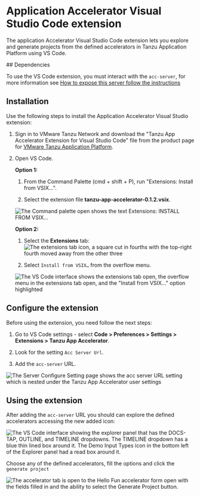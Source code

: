 # Application Accelerator Visual Studio Code extension

The application Accelerator Visual Studio Code extension lets you explore and generate projects
from the defined accelerators in Tanzu Application Platform using VS Code.

##<a id="depenencies"></a> Dependencies

To use the VS Code extension, you must interact with the `acc-server`, for more
information see [How to expose this server follow the instructions](../cli-plugins/accelerator/overview.md#server-api-connections)

## <a id="vs-code-app-accel-install"></a> Installation

Use the following steps to install the Application Accelerator Visual Studio extension:

1. Sign in to VMware Tanzu Network and download the "Tanzu App Accelerator Extension for Visual Studio Code" file from the product page for [VMware Tanzu Application Platform](https://network.tanzu.vmware.com/products/tanzu-application-platform).

2. Open VS Code.

    **Option 1:**

    1. From the Command Palette (cmd + shift + P), run "Extensions: Install from VSIX...".

    2. Select the extension file **tanzu-app-accelerator-0.1.2.vsix**.

    ![The Command palette open shows the text Extensions: INSTALL FROM VSIX...](../images/vscode-install1.png)

    **Option 2:**

    1. Select the **Extensions** tab: ![The extensions tab icon, a square cut in fourths with the top-right fourth moved away from the other three](../images/vscode-install2.png)

    2. Select `Install from VSIX…` from the overflow menu.

    ![The VS Code interface shows the extensions tab open, the overflow menu in the extensions tab open, and the "Install from VSIX..." option highlighted](../images/vscode-install3.png)

## <a id="configure-the-extention"></a> Configure the extension

Before using the extension, you need follow the next steps:

1. Go to VS Code settings - select **Code > Preferences > Settings > Extensions > Tanzu App Accelerator**.

2. Look for the setting `Acc Server Url`.

3. Add the `acc-server` URL.

![The Server Configure Setting page shows the acc server URL setting which is nested under the Tanzu App Accelerator user settings](../images/acc-server-config.png)

## <a id="using-the-extension"></a> Using the extension

After adding the `acc-server` URL you should can explore the defined accelerators
accessing the new added icon:

![The VS Code interface showing the explorer panel that has the DOCS-TAP, OUTLINE, and TIMELINE dropdowns. The TIMELINE dropdown has a blue thin lined box around it. The Demo Input Types icon in the bottom left of the Explorer panel had a read box around it.](../images/app-accelerators-vscode-icon.png)

Choose any of the defined accelerators, fill the options and click  the `generate project`

![The accelerator tab is open to the Hello Fun accelerator form open with the fields filled in and the ability to select the Generate Project button.](../images/acc-form.png)
